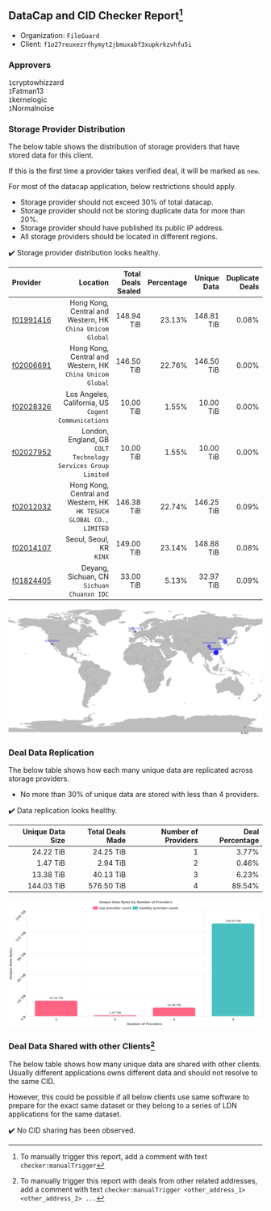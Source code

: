 ## DataCap and CID Checker Report[^1]
 - Organization: `FileGuard`
 - Client: `f1o27reuxezrfhymyt2jbmuxabf3xupkrkzvhfu5i`
### Approvers
`1`cryptowhizzard<br/>`1`Fatman13<br/>`1`kernelogic<br/>`1`Normalnoise

### Storage Provider Distribution
The below table shows the distribution of storage providers that have stored data for this client.

If this is the first time a provider takes verified deal, it will be marked as `new`.

For most of the datacap application, below restrictions should apply.
 - Storage provider should not exceed 30% of total datacap.
 - Storage provider should not be storing duplicate data for more than 20%.
 - Storage provider should have published its public IP address.
 - All storage providers should be located in different regions.

✔️ Storage provider distribution looks healthy.

| Provider                                              |                                                               Location | Total Deals Sealed | Percentage | Unique Data | Duplicate Deals |
| :---------------------------------------------------- | ---------------------------------------------------------------------: | -----------------: | ---------: | ----------: | --------------: |
| [f01991416](https://filfox.info/en/address/f01991416) |           Hong Kong, Central and Western, HK<br/>`China Unicom Global` |         148.94 TiB |     23.13% |  148.81 TiB |           0.08% |
| [f02006691](https://filfox.info/en/address/f02006691) |           Hong Kong, Central and Western, HK<br/>`China Unicom Global` |         146.50 TiB |     22.76% |  146.50 TiB |           0.00% |
| [f02028326](https://filfox.info/en/address/f02028326) |                Los Angeles, California, US<br/>`Cogent Communications` |          10.00 TiB |      1.55% |   10.00 TiB |           0.00% |
| [f02027952](https://filfox.info/en/address/f02027952) |       London, England, GB<br/>`COLT Technology Services Group Limited` |          10.00 TiB |      1.55% |   10.00 TiB |           0.00% |
| [f02012032](https://filfox.info/en/address/f02012032) | Hong Kong, Central and Western, HK<br/>`HK TESUCH GLOBAL CO., LIMITED` |         146.38 TiB |     22.74% |  146.25 TiB |           0.09% |
| [f02014107](https://filfox.info/en/address/f02014107) |                                            Seoul, Seoul, KR<br/>`KINX` |         149.00 TiB |     23.14% |  148.88 TiB |           0.08% |
| [f01824405](https://filfox.info/en/address/f01824405) |                          Deyang, Sichuan, CN<br/>`Sichuan Chuanxn IDC` |          33.00 TiB |      5.13% |   32.97 TiB |           0.09% |

<img src="https://raw.githubusercontent.com/data-preservation-programs/filplus-checker-assets/main/filecoin-project/filecoin-plus-large-datasets/issues/1711/1681553349347.png"/>

### Deal Data Replication
The below table shows how each many unique data are replicated across storage providers.

- No more than 30% of unique data are stored with less than 4 providers.

✔️ Data replication looks healthy.

| Unique Data Size | Total Deals Made | Number of Providers | Deal Percentage |
| ---------------: | ---------------: | ------------------: | --------------: |
|        24.22 TiB |        24.25 TiB |                   1 |           3.77% |
|         1.47 TiB |         2.94 TiB |                   2 |           0.46% |
|        13.38 TiB |        40.13 TiB |                   3 |           6.23% |
|       144.03 TiB |       576.50 TiB |                   4 |          89.54% |

<img src="https://raw.githubusercontent.com/data-preservation-programs/filplus-checker-assets/main/filecoin-project/filecoin-plus-large-datasets/issues/1711/1681553350082.png"/>

### Deal Data Shared with other Clients[^3]
The below table shows how many unique data are shared with other clients.
Usually different applications owns different data and should not resolve to the same CID.

However, this could be possible if all below clients use same software to prepare for the exact same dataset or they belong to a series of LDN applications for the same dataset.

✔️ No CID sharing has been observed.

[^1]: To manually trigger this report, add a comment with text `checker:manualTrigger`

[^2]: Deals from those addresses are combined into this report as they are specified with `checker:manualTrigger`

[^3]: To manually trigger this report with deals from other related addresses, add a comment with text `checker:manualTrigger <other_address_1> <other_address_2> ...`
